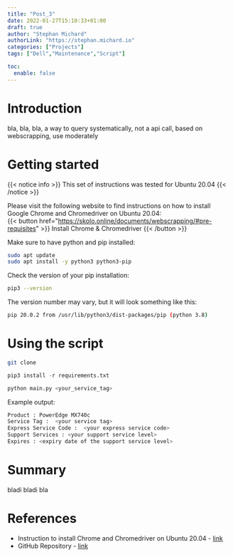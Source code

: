 ```yaml
---
title: "Post_3"
date: 2022-01-27T15:10:33+01:00
draft: true
author: "Stephan Michard"
authorLink: "https://stephan.michard.io"
categories: ["Projects"]
tags: ["Dell","Maintenance","Script"]

toc:
  enable: false
---
```


# Introduction
bla, bla, bla, a way to query systematically, not a api call, based on webscrapping, use moderately

# Getting started
{{< notice info >}}
This set of instructions was tested for Ubuntu 20.04
{{< /notice >}}  

Please visit the following website to find instructions on how to install Google Chrome and Chromedriver on Ubuntu 20.04:  
{{< button href="https://skolo.online/documents/webscrapping/#pre-requisites" >}} Install Chrome & Chromedriver {{< /button >}}  

Make sure to have python and pip installed:
```bash
sudo apt update
sudo apt install -y python3 python3-pip
```
Check the version of your pip installation:
```bash
pip3 --version
```

The version number may vary, but it will look something like this:
```bash
pip 20.0.2 from /usr/lib/python3/dist-packages/pip (python 3.8)
```

# Using the script

```bash
git clone 
```

```python
pip3 install -r requirements.txt
```

```python
python main.py <your_service_tag>
```

Example output:
```bash
Product : PowerEdge MX740c
Service Tag :  <your service tag>
Express Service Code :  <your express service code>
Support Services : <your support service level>       
Expires : <expiry date of the support service level>
```

# Summary
bladi bladi bla

# References
- Instruction to install Chrome and Chromedriver on Ubuntu 20.04 - [link](https://skolo.online/documents/webscrapping/#pre-requisites)
- GitHub Repository - [link]()